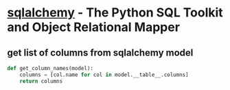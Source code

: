 # [sqlalchemy](https://www.sqlalchemy.org/) - The Python SQL Toolkit and Object Relational Mapper

## get list of columns from sqlalchemy model

```python
def get_column_names(model):
    columns = [col.name for col in model.__table__.columns]
    return columns
```
